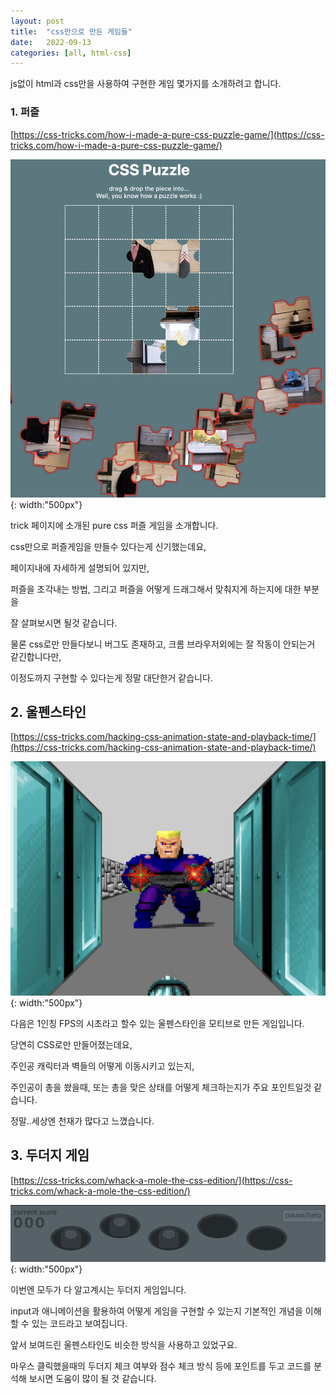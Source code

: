 ```yaml
---
layout: post
title:  "css만으로 만든 게임들"
date:   2022-09-13
categories: [all, html-css]
---
```


js없이 html과 css만을 사용하여 구현한 게임 몇가지를 소개하려고 합니다.
<br>

### 1. 퍼즐

[https://css-tricks.com/how-i-made-a-pure-css-puzzle-game/](https://css-tricks.com/how-i-made-a-pure-css-puzzle-game/)

![퍼즐](/assets/20220913-img1.png){: width:"500px"}

trick 페이지에 소개된 pure css 퍼즐 게임을 소개합니다.

css만으로 퍼즐게임을 만들수 있다는게 신기했는데요,

페이지내에 자세하게 설명되어 있지만,

퍼즐을 조각내는 방법, 그리고 퍼즐을 어떻게 드래그해서 맞춰지게 하는지에 대한 부분을

잘 살펴보시면 될것 같습니다.

물론 css로만 만들다보니 버그도 존재하고, 크롬 브라우저외에는 잘 작동이 안되는거 같긴합니다만,

이정도까지 구현할 수 있다는게 정말 대단한거 같습니다.
<br>

## 2. 울펜스타인

[https://css-tricks.com/hacking-css-animation-state-and-playback-time/](https://css-tricks.com/hacking-css-animation-state-and-playback-time/)

![울펜스타인](/assets/20220913-img2.png){: width:"500px"}

다음은 1인칭 FPS의 시초라고 할수 있는 울펜스타인을 모티브로 만든 게임입니다.

당연히 CSS로만 만들어졌는데요,

주인공 캐릭터과 벽들의 어떻게 이동시키고 있는지,

주인공이 총을 쐈을때, 또는 총을 맞은 상태를 어떻게 체크하는지가 주요 포인트일것 같습니다.

정말..세상엔 천재가 많다고 느꼈습니다.
<br>

## 3. 두더지 게임

[https://css-tricks.com/whack-a-mole-the-css-edition/](https://css-tricks.com/whack-a-mole-the-css-edition/)

![두더지](/assets/20220913-img3.png){: width:"500px"}

이번엔 모두가 다 알고계시는 두더지 게임입니다.

input과 애니메이션을 활용하여 어떻게 게임을 구현할 수 있는지 기본적인 개념을 이해할 수 있는 코드라고 보여집니다.

앞서 보여드린 울펜스타인도 비슷한 방식을 사용하고 있었구요.

마우스 클릭했을때의 두더지 체크 여부와 점수 체크 방식 등에 포인트를 두고 코드를 분석해 보시면 도움이 많이 될 것 같습니다.